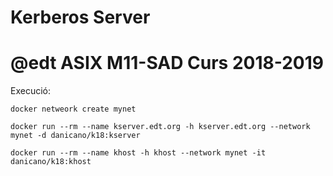 # Kerberos Server
# @edt ASIX M11-SAD Curs 2018-2019

Execució:
```
docker netweork create mynet

docker run --rm --name kserver.edt.org -h kserver.edt.org --network mynet -d danicano/k18:kserver

docker run --rm --name khost -h khost --network mynet -it danicano/k18:khost
```
